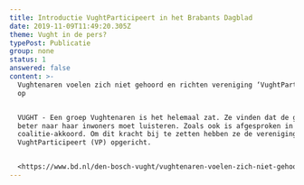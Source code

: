 ```yaml
---
title: Introductie VughtParticipeert in het Brabants Dagblad
date: 2019-11-09T11:49:20.305Z
theme: Vught in de pers?
typePost: Publicatie
group: none
status: 1
answered: false
content: >-
  Vughtenaren voelen zich niet gehoord en richten vereniging ‘VughtParticipeert’
  op


  VUGHT - Een groep Vughtenaren is het helemaal zat. Ze vinden dat de gemeente
  beter naar haar inwoners moet luisteren. Zoals ook is afgesproken in het
  coalitie-akkoord. Om dit kracht bij te zetten hebben ze de vereniging
  VughtParticipeert (VP) opgericht.


  <https://www.bd.nl/den-bosch-vught/vughtenaren-voelen-zich-niet-gehoord-en-richten-vereniging-vughtparticipeert-op~ae7ffcd2/>
---
```


